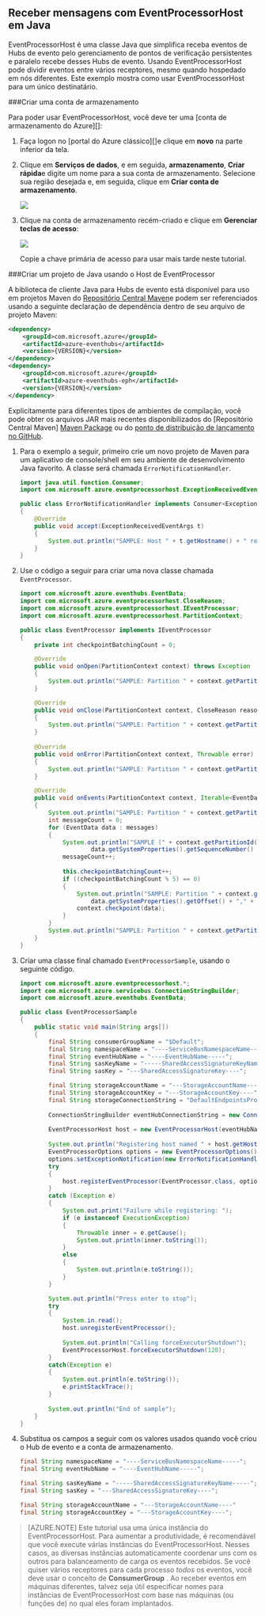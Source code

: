 ## <a name="receive-messages-with-eventprocessorhost-in-java"></a>Receber mensagens com EventProcessorHost em Java

EventProcessorHost é uma classe Java que simplifica receba eventos de Hubs de evento pelo gerenciamento de pontos de verificação persistentes e paralelo recebe desses Hubs de evento. Usando EventProcessorHost pode dividir eventos entre vários receptores, mesmo quando hospedado em nós diferentes. Este exemplo mostra como usar EventProcessorHost para um único destinatário.

###<a name="create-a-storage-account"></a>Criar uma conta de armazenamento

Para poder usar EventProcessorHost, você deve ter uma [conta de armazenamento do Azure][]:

1. Faça logon no [portal do Azure clássico][]e clique em **novo** na parte inferior da tela.

2. Clique em **Serviços de dados**, e em seguida, **armazenamento**, **Criar rápida**e digite um nome para a sua conta de armazenamento. Selecione sua região desejada e, em seguida, clique em **Criar conta de armazenamento**.

    ![][11]

3. Clique na conta de armazenamento recém-criado e clique em **Gerenciar teclas de acesso**:

    ![][12]

    Copie a chave primária de acesso para usar mais tarde neste tutorial.

###<a name="create-a-java-project-using-the-eventprocessor-host"></a>Criar um projeto de Java usando o Host de EventProcessor

A biblioteca de cliente Java para Hubs de evento está disponível para uso em projetos Maven do [Repositório Central Maven][Maven Package]e podem ser referenciados usando a seguinte declaração de dependência dentro de seu arquivo de projeto Maven:    

``` XML
<dependency>
    <groupId>com.microsoft.azure</groupId>
    <artifactId>azure-eventhubs</artifactId>
    <version>{VERSION}</version>
</dependency>
<dependency>
    <groupId>com.microsoft.azure</groupId>
    <artifactId>azure-eventhubs-eph</artifactId>
    <version>{VERSION}</version>
</dependency>
```
 
Explicitamente para diferentes tipos de ambientes de compilação, você pode obter os arquivos JAR mais recentes disponibilizados do [Repositório Central Maven] [ Maven Package] ou do [ponto de distribuição de lançamento no GitHub](https://github.com/Azure/azure-event-hubs/releases).  

1. Para o exemplo a seguir, primeiro crie um novo projeto de Maven para um aplicativo de console/shell em seu ambiente de desenvolvimento Java favorito. A classe será chamada ```ErrorNotificationHandler```.     

    ``` Java
    import java.util.function.Consumer;
    import com.microsoft.azure.eventprocessorhost.ExceptionReceivedEventArgs;

    public class ErrorNotificationHandler implements Consumer<ExceptionReceivedEventArgs>
    {
        @Override
        public void accept(ExceptionReceivedEventArgs t)
        {
            System.out.println("SAMPLE: Host " + t.getHostname() + " received general error notification during " + t.getAction() + ": " + t.getException().toString());
        }
    }
    ```

2. Use o código a seguir para criar uma nova classe chamada ```EventProcessor```.

    ```Java
    import com.microsoft.azure.eventhubs.EventData;
    import com.microsoft.azure.eventprocessorhost.CloseReason;
    import com.microsoft.azure.eventprocessorhost.IEventProcessor;
    import com.microsoft.azure.eventprocessorhost.PartitionContext;

    public class EventProcessor implements IEventProcessor
    {
        private int checkpointBatchingCount = 0;

        @Override
        public void onOpen(PartitionContext context) throws Exception
        {
            System.out.println("SAMPLE: Partition " + context.getPartitionId() + " is opening");
        }

        @Override
        public void onClose(PartitionContext context, CloseReason reason) throws Exception
        {
            System.out.println("SAMPLE: Partition " + context.getPartitionId() + " is closing for reason " + reason.toString());
        }
        
        @Override
        public void onError(PartitionContext context, Throwable error)
        {
            System.out.println("SAMPLE: Partition " + context.getPartitionId() + " onError: " + error.toString());
        }

        @Override
        public void onEvents(PartitionContext context, Iterable<EventData> messages) throws Exception
        {
            System.out.println("SAMPLE: Partition " + context.getPartitionId() + " got message batch");
            int messageCount = 0;
            for (EventData data : messages)
            {
                System.out.println("SAMPLE (" + context.getPartitionId() + "," + data.getSystemProperties().getOffset() + "," +
                        data.getSystemProperties().getSequenceNumber() + "): " + new String(data.getBody(), "UTF8"));
                messageCount++;
                
                this.checkpointBatchingCount++;
                if ((checkpointBatchingCount % 5) == 0)
                {
                    System.out.println("SAMPLE: Partition " + context.getPartitionId() + " checkpointing at " +
                        data.getSystemProperties().getOffset() + "," + data.getSystemProperties().getSequenceNumber());
                    context.checkpoint(data);
                }
            }
            System.out.println("SAMPLE: Partition " + context.getPartitionId() + " batch size was " + messageCount + " for host " + context.getOwner());
        }
    }
    ```

3. Criar uma classe final chamado ```EventProcessorSample```, usando o seguinte código.

    ```Java
    import com.microsoft.azure.eventprocessorhost.*;
    import com.microsoft.azure.servicebus.ConnectionStringBuilder;
    import com.microsoft.azure.eventhubs.EventData;

    public class EventProcessorSample
    {
        public static void main(String args[])
        {
            final String consumerGroupName = "$Default";
            final String namespaceName = "----ServiceBusNamespaceName-----";
            final String eventHubName = "----EventHubName-----";
            final String sasKeyName = "-----SharedAccessSignatureKeyName-----";
            final String sasKey = "---SharedAccessSignatureKey----";

            final String storageAccountName = "---StorageAccountName----";
            final String storageAccountKey = "---StorageAccountKey----";
            final String storageConnectionString = "DefaultEndpointsProtocol=https;AccountName=" + storageAccountName + ";AccountKey=" + storageAccountKey;
            
            ConnectionStringBuilder eventHubConnectionString = new ConnectionStringBuilder(namespaceName, eventHubName, sasKeyName, sasKey);
            
            EventProcessorHost host = new EventProcessorHost(eventHubName, consumerGroupName, eventHubConnectionString.toString(), storageConnectionString);
            
            System.out.println("Registering host named " + host.getHostName());
            EventProcessorOptions options = new EventProcessorOptions();
            options.setExceptionNotification(new ErrorNotificationHandler());
            try
            {
                host.registerEventProcessor(EventProcessor.class, options).get();
            }
            catch (Exception e)
            {
                System.out.print("Failure while registering: ");
                if (e instanceof ExecutionException)
                {
                    Throwable inner = e.getCause();
                    System.out.println(inner.toString());
                }
                else
                {
                    System.out.println(e.toString());
                }
            }

            System.out.println("Press enter to stop");
            try
            {
                System.in.read();
                host.unregisterEventProcessor();
                
                System.out.println("Calling forceExecutorShutdown");
                EventProcessorHost.forceExecutorShutdown(120);
            }
            catch(Exception e)
            {
                System.out.println(e.toString());
                e.printStackTrace();
            }
            
            System.out.println("End of sample");
        }
    }
    ```

4. Substitua os campos a seguir com os valores usados quando você criou o Hub de evento e a conta de armazenamento.

    ``` Java
    final String namespaceName = "----ServiceBusNamespaceName-----";
    final String eventHubName = "----EventHubName-----";

    final String sasKeyName = "-----SharedAccessSignatureKeyName-----";
    final String sasKey = "---SharedAccessSignatureKey----";

    final String storageAccountName = "---StorageAccountName----"
    final String storageAccountKey = "---StorageAccountKey----";
    ```

> [AZURE.NOTE] Este tutorial usa uma única instância do EventProcessorHost. Para aumentar a produtividade, é recomendável que você execute várias instâncias do EventProcessorHost. Nesses casos, as diversas instâncias automaticamente coordenar uns com os outros para balanceamento de carga os eventos recebidos. Se você quiser vários receptores para cada processo *todos* os eventos, você deve usar o conceito de **ConsumerGroup** . Ao receber eventos em máquinas diferentes, talvez seja útil especificar nomes para instâncias de EventProcessorHost com base nas máquinas (ou funções de) no qual eles foram implantados.

<!-- Links -->
[Event Hubs overview]: ../articles/event-hubs/event-hubs-overview.md
[Conta de armazenamento Azure]: ../articles/storage/storage-create-storage-account.md
[Azure portal clássico]: http://manage.windowsazure.com
[Maven Package]: https://search.maven.org/#search%7Cga%7C1%7Ca%3A%22azure-eventhubs-eph%22

<!-- Images -->
[11]: ./media/service-bus-event-hubs-get-started-receive-ephjava/create-eph-csharp2.png
[12]: ./media/service-bus-event-hubs-get-started-receive-ephjava/create-eph-csharp3.png

